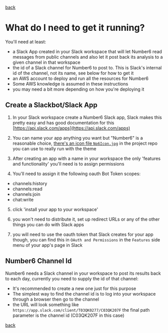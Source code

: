 [back](./)

# What do I need to get it running?

You'll need at least:

- a Slack App created in your Slack workspace that will let Number6 read messages from public channels and also let it post back its analysis to a given channel in that workspace
- the id of a Slack channel for Number6 to post to. This is Slack's internal id of the channel, not its name, see below for how to get it
- an AWS account to deploy and run all the resources for Number6
- Some AWS knowledge is assumed in these instructions
- you may need a bit more depending on how you're deploying it

## Create a Slackbot/Slack App

1. In your Slack workspace create a Number6 Slack app, Slack makes this pretty easy and has good documentation for this [https://api.slack.com/apps](https://api.slack.com/apps)

2. You can name your app anything you want but "Number6" is a reasonable choice, [there's an icon file `No6Icon.jpg`](https://github.com/Number6App/number6app.github.io/blob/master/assets/images/No6Icon.jpg) in the project repo you can use to really run with the theme

3. After creating an app with a name in your workspace the only 'features and functionality' you'll need is to assign permissions

4. You'll need to assign it the following oauth Bot Token scopes:

- channels:history
- channels:read
- channels:join
- chat:write

5. click 'install your app to your workspace'

6. you won't need to distribute it, set up redirect URLs or any of the other things you can do with Slack apps

7. you will need to use the oauth token that Slack creates for your app though, you can find this in `OAuth and Permissions` in the `Features` side menu of your app's page in Slack

## Number6 Channel Id

Number6 needs a Slack channel in your workspace to post its results back to each day, currently you need to supply the id of that channel: 

- It's recommended to create a new one just for this purpose 
- The simplest way to find the channel id is to log into your workspace through a browser then go to the channel
- the URL will look something like `https://app.slack.com/client/T03QK0277/C03QK207F` the final path parameter is the channel id (C03QK207F in this case)

[back](./)

